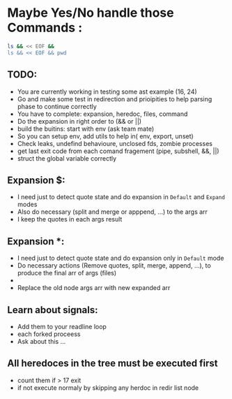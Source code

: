 
# Maybe Yes/No  handle those Commands :

```bash
ls && << EOF &&
ls && << EOF && pwd
```

## TODO:
- You are currently working in testing some ast example (16, 24)
- Go and make some test in redirection and prioipities to help parsing phase to continue correctly
- You have to complete: expansion, heredoc, files, command
- Do the expansion in right order to (&& or ||)
- build the buitins: start with env (ask team mate)
- So you can setup env, add utils to help in( env, export, unset)
- Check leaks, undefind behavioure, unclosed fds, zombie processes
- get last exit code from each comand fragement (pipe, subshell, &&, ||)
- struct the global variable correctly

## Expansion $:

- I need just to detect quote state and do expansion in `Default` and `Expand` modes
- Also do necessary (split and merge or apppend, ...) to the args arr
- I keep the quotes in each args result

## Expansion *:

- I need just to detect quote state and do expansion only in `Default` mode
- Do necessary actions (Remove quotes, split, merge, append, ...), to produce the final arr of args (files)
- 
- Replace the old node args arr with new expanded arr


## Learn about signals:
- Add them to your readline loop
- each forked proceess
- Ask about this ...
## All heredoces in the tree must be executed first
- count them if  > 17 exit
- if not execute normaly by skipping any herdoc in redir list node